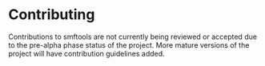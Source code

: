 Contributing
============
Contributions to smftools are not currently being reviewed or accepted due to the pre-alpha phase status of the project. More mature versions of the project will have contribution guidelines added.
